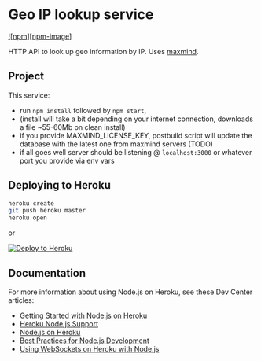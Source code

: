 # Geo IP lookup service

[![npm][npm-image]][npm-url]

HTTP API to look up geo information by IP. Uses [maxmind](http://maxmind.com).

## Project

This service:

- run `npm install` followed by `npm start`,
- (install will take a bit depending on your internet connection, downloads a file ~55-60Mb on clean install)
- if you provide MAXMIND_LICENSE_KEY, postbuild script will update the database with the latest one from maxmind servers (TODO)
- if all goes well server should be listening @ `localhost:3000` or whatever port you provide via env vars

## Deploying to Heroku

```sh
heroku create
git push heroku master
heroku open
```

or

[![Deploy to Heroku](https://www.herokucdn.com/deploy/button.png)](https://heroku.com/deploy?template=https://github.com/big-kahuna-burger/geo-ip-service)

## Documentation

For more information about using Node.js on Heroku, see these Dev Center articles:

- [Getting Started with Node.js on Heroku](https://devcenter.heroku.com/articles/getting-started-with-nodejs)
- [Heroku Node.js Support](https://devcenter.heroku.com/articles/nodejs-support)
- [Node.js on Heroku](https://devcenter.heroku.com/categories/nodejs)
- [Best Practices for Node.js Development](https://devcenter.heroku.com/articles/node-best-practices)
- [Using WebSockets on Heroku with Node.js](https://devcenter.heroku.com/articles/node-websockets)

[npm-url]: https://www.npmjs.com/package/geo-ip-service
